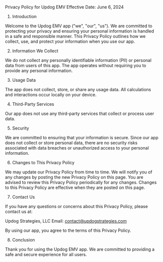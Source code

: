 Privacy Policy for Updog EMV
Effective Date: June 6, 2024

1. Introduction

Welcome to the Updog EMV app ("we", "our", "us"). We are committed to protecting your privacy and ensuring your personal information is handled in a safe and responsible manner. This Privacy Policy outlines how we collect, use, and protect your information when you use our app.

2. Information We Collect

We do not collect any personally identifiable information (PII) or personal data from users of this app. The app operates without requiring you to provide any personal information.

3. Usage Data

The app does not collect, store, or share any usage data. All calculations and interactions occur locally on your device.

4. Third-Party Services

Our app does not use any third-party services that collect or process user data.

5. Security

We are committed to ensuring that your information is secure. Since our app does not collect or store personal data, there are no security risks associated with data breaches or unauthorized access to your personal information.

6. Changes to This Privacy Policy

We may update our Privacy Policy from time to time. We will notify you of any changes by posting the new Privacy Policy on this page. You are advised to review this Privacy Policy periodically for any changes. Changes to this Privacy Policy are effective when they are posted on this page.

7. Contact Us

If you have any questions or concerns about this Privacy Policy, please contact us at:

Updog Strategies, LLC
Email: contact@updogstrategies.com

By using our app, you agree to the terms of this Privacy Policy.

8. Conclusion

Thank you for using the Updog EMV app. We are committed to providing a safe and secure experience for all users.
